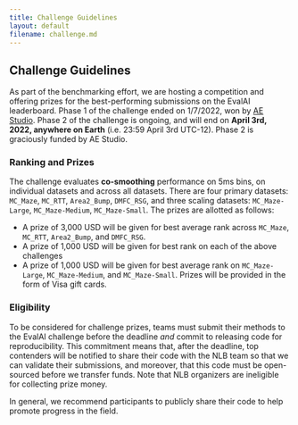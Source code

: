 ```yaml
---
title: Challenge Guidelines
layout: default
filename: challenge.md
---
```


## Challenge Guidelines

As part of the benchmarking effort, we are hosting a competition and offering prizes for the best-performing submissions on the EvalAI leaderboard. Phase 1 of the challenge ended on 1/7/2022, won by [AE Studio](https://ae.studio/). Phase 2 of the challenge is ongoing, and will end on  **April 3rd, 2022, anywhere on Earth** (i.e. 23:59 April 3rd UTC-12). Phase 2 is graciously funded by AE Studio.
 <!-- and will be funded by the SNEL Lab at Emory. -->

### Ranking and Prizes

The challenge evaluates **co-smoothing** performance on 5ms bins, on individual datasets and across all datasets. There are four primary datasets: `MC_Maze`, `MC_RTT`, `Area2_Bump`, `DMFC_RSG`, and three scaling datasets: `MC_Maze-Large`, `MC_Maze-Medium`, `MC_Maze-Small`. The prizes are allotted as follows:

- A prize of 3,000 USD will be given for best average rank across `MC_Maze`, `MC_RTT`, `Area2_Bump`, and `DMFC_RSG`.
- A prize of 1,000 USD will be given for best rank on each of the above challenges
- A prize of 1,000 USD will be given for best average rank on `MC_Maze-Large`, `MC_Maze-Medium`, and `MC_Maze-Small`.
Prizes will be provided in the form of Visa gift cards.

### Eligibility

To be considered for challenge prizes, teams must submit their methods to the EvalAI challenge before the deadline *and* commit to releasing code for reproducibility. This commitment means that, after the deadline, top contenders will be notified to share their code with the NLB team so that we can validate their submissions, and moreover, that this code must be open-sourced before we transfer funds.
Note that NLB organizers are ineligible for collecting prize money.

In general, we recommend participants to publicly share their code to help promote progress in the field.


